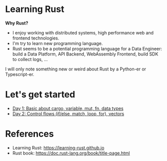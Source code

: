 # Learning Rust

**Why Rust?**

- I enjoy working with distributed systems, high performance web and frontend technologies.
- I'm try to learn new programming language.
- Rust seems to be a potential programming language for a Data Engineer: build a Data Platform, API Backend, WebAssembly Frontend, build SDK to collect logs, ...

I will only note something new or weird about Rust by a Python-er or Typescript-er.

# Let's get started

- [Day 1: Basic about cargo, variable, mut, fn, data types](day1)
- [Day 2: Control flows (if/else, match, loop, for), vectors](day2)

# References

- Learning Rust: https://learning-rust.github.io
- Rust book: https://doc.rust-lang.org/book/title-page.html
